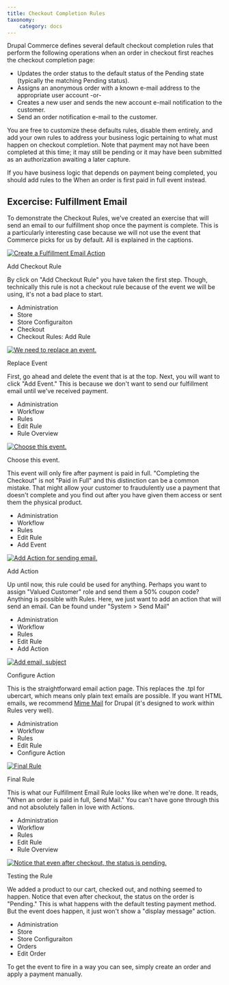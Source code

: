 ```yaml
---
title: Checkout Completion Rules
taxonomy:
    category: docs
---
```


<div class="docs-enhanced">
<p>Drupal Commerce defines several default checkout completion rules that perform the following operations when an order in checkout first reaches the checkout completion page:</p>
<ul>
    <li>Updates the order status to the default status of the Pending state (typically the matching Pending status).</li>
    <li>Assigns an anonymous order with a known e-mail address to the appropriate user account -or-</li>
    <li>Creates a new user and sends the new account e-mail notification to the customer.</li>
    <li>Send an order notification e-mail to the customer.</li>
</ul>
<p>You are free to customize these defaults rules, disable them entirely, and add your own rules to address your business logic pertaining to what must happen on checkout completion. Note that payment may not have been completed at this time; it may still be pending or it may have been submitted as an authorization awaiting a later capture.</p>
<p>If you have business logic that depends on payment being completed, you should add rules to the When an order is first paid in full event instead.</p>
<h2>Excercise: Fulfillment Email</h2>
<p>To demonstrate the Checkout Rules, we've created an exercise that will send an email to our fulfillment shop once the payment is complete. This is a particularly interesting case because we will not use the event that Commerce picks for us by default. All is explained in the captions.</p>
<div class="screenshot screenshot-caption">
    <div class="img">
        <a href="/user/pages/02.commerce1/01.user-guide/05.Checkout-Process/02.Checkout-Completion-Rules/Checkout-Rules-Exercise-1.png">
            <img src="/user/pages/02.commerce1/01.user-guide/05.Checkout-Process/02.Checkout-Completion-Rules/Checkout-Rules-Exercise-1.png" alt="Create a Fulfillment Email Action" />
        </a>
    </div>
    <div class="caption">
        <p class="caption-title">Add Checkout Rule</p>
        <p>By click on "Add Checkout Rule" you have taken the first step. Though, technically this rule is not a checkout rule because of the event we will be using, it's not a bad place to start.</p>
    </div>
    <ul class="screenshot_breadcrumbs">
        <li class="first">Administration</li>
        <li>Store</li>
        <li>Store Configuraiton</li>
        <li>Checkout</li>
        <li class="last">Checkout Rules: Add Rule</li>
    </ul>
</div>

<div class="screenshot screenshot-caption">
    <div class="img">
        <a href="/user/pages/02.commerce1/01.user-guide/05.Checkout-Process/02.Checkout-Completion-Rules/Checkout-Rules-Exercise-2.png">
            <img src="/user/pages/02.commerce1/01.user-guide/05.Checkout-Process/02.Checkout-Completion-Rules/Checkout-Rules-Exercise-2.png" alt="We need to replace an event." />
        </a>
    </div>
    <div class="caption">
        <p class="caption-title">Replace Event</p>
        <p>First, go ahead and delete the event that is at the top. Next, you will want to click "Add Event." This is because we don't want to send our fulfillment email until we've received payment.</p>
    </div>
    <ul class="screenshot_breadcrumbs">
        <li class="first">Administration</li>
        <li>Workflow</li>
        <li>Rules</li>
        <li>Edit Rule</li>
        <li class="last">Rule Overview</li>
    </ul>
</div>

<div class="screenshot screenshot-caption">
    <div class="img">
        <a href="/user/pages/02.commerce1/01.user-guide/05.Checkout-Process/02.Checkout-Completion-Rules/Checkout-Rules-Exercise-3.png">
            <img src="/user/pages/02.commerce1/01.user-guide/05.Checkout-Process/02.Checkout-Completion-Rules/Checkout-Rules-Exercise-3.png" alt="Choose this event. " />
        </a>
    </div>
    <div class="caption">
        <p class="caption-title">Choose this event.</p>
        <p>This event will only fire after payment is paid in full. "Completing the Checkout" is not "Paid in Full" and this distinction can be a common mistake. That might allow your customer to fraudulently use a payment that doesn't complete and you find out after you have given them access or sent them the physical product.</p>
    </div>
    <ul class="screenshot_breadcrumbs">
        <li class="first">Administration</li>
        <li>Workflow</li>
        <li>Rules</li>
        <li>Edit Rule</li>
        <li class="last">Add Event</li>
    </ul>
</div>

<div class="screenshot screenshot-caption">
    <div class="img">
        <a href="/user/pages/02.commerce1/01.user-guide/05.Checkout-Process/02.Checkout-Completion-Rules/Checkout-Rules-Exercise-4.png">
            <img src="/user/pages/02.commerce1/01.user-guide/05.Checkout-Process/02.Checkout-Completion-Rules/Checkout-Rules-Exercise-4.png" alt="Add Action for sending email." />
        </a>
    </div>
    <div class="caption">
        <p class="caption-title">Add Action</p>
        <p>Up until now, this rule could be used for anything. Perhaps you want to assign "Valued Customer" role and send them a 50% coupon code? Anything is possible with Rules. Here, we just want to add an action that will send an email. Can be found under "System &gt; Send Mail"</p>
    </div>
    <ul class="screenshot_breadcrumbs">
        <li class="first">Administration</li>
        <li>Workflow</li>
        <li>Rules</li>
        <li>Edit Rule</li>
        <li class="last">Add Action</li>
    </ul>
</div>

<div class="screenshot screenshot-caption">
    <div class="img">
        <a href="/user/pages/02.commerce1/01.user-guide/05.Checkout-Process/02.Checkout-Completion-Rules/Checkout-Rules-Exercise-5.png">
            <img src="/user/pages/02.commerce1/01.user-guide/05.Checkout-Process/02.Checkout-Completion-Rules/Checkout-Rules-Exercise-5.png" alt="Add email, subject" />
        </a>
    </div>
    <div class="caption">
        <p class="caption-title">Configure Action</p>
        <p>This is the straightforward email action page. This replaces the .tpl for ubercart, which means only plain text emails are possible. If you want HTML emails, we recommend <a href="http://drupal.org/project/mimemail">Mime Mail</a> for Drupal (it's designed to work within Rules very well).</p>
    </div>
    <ul class="screenshot_breadcrumbs">
        <li class="first">Administration</li>
        <li>Workflow</li>
        <li>Rules</li>
        <li>Edit Rule</li>
        <li class="last">Configure Action</li>
    </ul>
</div>

<div class="screenshot screenshot-caption">
    <div class="img">
        <a href="/user/pages/02.commerce1/01.user-guide/05.Checkout-Process/02.Checkout-Completion-Rules/Checkout-Rules-Exercise-6.png">
            <img src="/user/pages/02.commerce1/01.user-guide/05.Checkout-Process/02.Checkout-Completion-Rules/Checkout-Rules-Exercise-6.png" alt="Final Rule" />
        </a>
    </div>
    <div class="caption">
        <p class="caption-title">Final Rule</p>
        <p>This is what our Fulfillment Email Rule looks like when we're done. It reads, "When an order is paid in full, Send Mail." You can't have gone through this and not absolutely fallen in love with Actions.</p>
    </div>
    <ul class="screenshot_breadcrumbs">
        <li class="first">Administration</li>
        <li>Workflow</li>
        <li>Rules</li>
        <li>Edit Rule</li>
        <li class="last">Rule Overview</li>
    </ul>
</div>

<div class="screenshot screenshot-caption">
    <div class="img">
        <a href="/user/pages/02.commerce1/01.user-guide/05.Checkout-Process/02.Checkout-Completion-Rules/Checkout-Rules-Exercise-7.png">
            <img src="/user/pages/02.commerce1/01.user-guide/05.Checkout-Process/02.Checkout-Completion-Rules/Checkout-Rules-Exercise-7.png" alt="Notice that even after checkout, the status is pending." />
        </a>
    </div>
    <div class="caption">
        <p class="caption-title">Testing the Rule</p>
        <p>We added a product to our cart, checked out, and nothing seemed to happen. Notice that even after checkout, the status on the order is "Pending." This is what happens with the default testing payment method. But the event does happen, it just won't show a "display message" action.</p>
    </div>
    <ul class="screenshot_breadcrumbs">
        <li class="first">Administration</li>
        <li>Store</li>
        <li>Store Configuraiton</li>
        <li>Orders</li>
        <li class="last">Edit Order</li>
    </ul>
</div>
<p>To get the event to fire in a way you can see, simply create an order and apply a payment manually.</p>
</div>